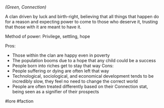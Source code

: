 *(Green, Connection)*

A clan driven by luck and birth-right, believing that all things that happen do for a reason and expecting power to come to those who deserve it, trusting that those with it are meant to have it.

Method of power: Privilege, settling, hope

Pros: 
- Those within the clan are happy even in poverty
- The population booms due to a hope that any child could be a success
- People born into riches get to stay that way
Cons:
- People suffering or dying are often left that way
- Technological, sociological, and economical development tends to be incredibly slow, they feel no need to change the correct world
- People are often treated differently based on their Connection stat, being seen as a signifier of their prospects

#lore #faction
